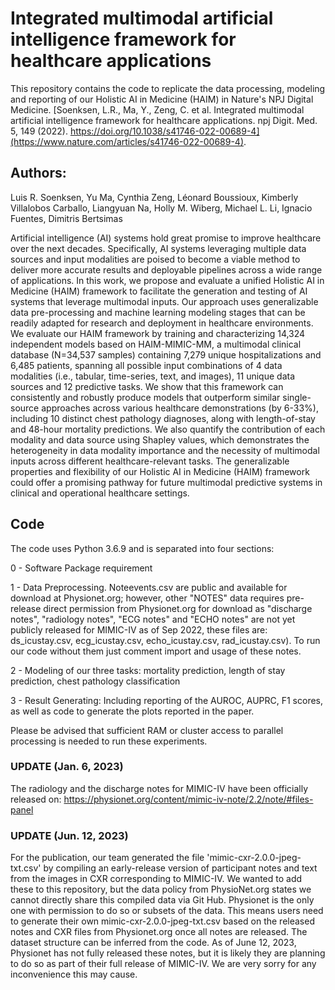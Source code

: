 # Integrated multimodal artificial intelligence framework for healthcare applications

This repository contains the code to replicate the data processing, modeling and reporting of our Holistic AI in Medicine (HAIM) in Nature's NPJ Digital Medicine. [Soenksen, L.R., Ma, Y., Zeng, C. et al. Integrated multimodal artificial intelligence framework for healthcare applications. npj Digit. Med. 5, 149 (2022). https://doi.org/10.1038/s41746-022-00689-4](https://www.nature.com/articles/s41746-022-00689-4).

## Authors:
Luis R. Soenksen, Yu Ma, Cynthia Zeng, Léonard Boussioux, Kimberly Villalobos Carballo, Liangyuan Na, Holly M. Wiberg, Michael L. Li, Ignacio Fuentes, Dimitris Bertsimas

Artificial intelligence (AI) systems hold great promise to improve healthcare over the next decades. Specifically, AI systems leveraging multiple data sources and input modalities are poised to become a viable method to deliver more accurate results and deployable pipelines across a wide range of applications. In this work, we propose and evaluate a unified Holistic AI in Medicine (HAIM) framework to facilitate the generation and testing of AI systems that leverage multimodal inputs. Our approach uses generalizable data pre-processing and machine learning modeling stages that can be readily adapted for research and deployment in healthcare environments. We evaluate our HAIM framework by training and characterizing 14,324 independent models based on HAIM-MIMIC-MM, a multimodal clinical database (N=34,537 samples) containing 7,279 unique hospitalizations and 6,485 patients, spanning all possible input combinations of 4 data modalities (i.e., tabular, time-series, text, and images), 11 unique data sources and 12 predictive tasks. We show that this framework can consistently and robustly produce models that outperform similar single-source approaches across various healthcare demonstrations (by 6-33%), including 10 distinct chest pathology diagnoses, along with length-of-stay and 48-hour mortality predictions. We also quantify the contribution of each modality and data source using Shapley values, which demonstrates the heterogeneity in data modality importance and the necessity of multimodal inputs across different healthcare-relevant tasks. The generalizable properties and flexibility of our Holistic AI in Medicine (HAIM) framework could offer a promising pathway for future multimodal predictive systems in clinical and operational healthcare settings.

## Code

The code uses Python 3.6.9 and is separated into four sections:

0 - Software Package requirement

1 - Data Preprocessing. Noteevents.csv are public and available for download at Physionet.org; however, other "NOTES" data requires pre-release direct permission from Physionet.org for download as "discharge notes", "radiology notes", "ECG notes" and "ECHO notes" are not yet publicly released for MIMIC-IV as of Sep 2022, these files are: ds_icustay.csv, ecg_icustay.csv, echo_icustay.csv, rad_icustay.csv). To run our code without them just comment import and usage of these notes.

2 - Modeling of our three tasks: mortality prediction, length of stay prediction, chest pathology classification

3 - Result Generating: Including reporting of the AUROC, AUPRC, F1 scores, as well as code to generate the plots reported in the paper.


Please be advised that sufficient RAM or cluster access to parallel processing is needed to run these experiments.

### UPDATE (Jan. 6, 2023)
The radiology and the discharge notes for MIMIC-IV have been officially released on:
https://physionet.org/content/mimic-iv-note/2.2/note/#files-panel

### UPDATE (Jun. 12, 2023)
For the publication, our team generated the file 'mimic-cxr-2.0.0-jpeg-txt.csv' by compiling an early-release version of participant notes and text from the images in CXR corresponding to MIMIC-IV. We wanted to add these to this repository, but the data policy from PhysioNet.org states we cannot directly share this compiled data via Git Hub. Physionet is the only one with permission to do so or subsets of the data. This means users need to generate their own mimic-cxr-2.0.0-jpeg-txt.csv based on the released notes and CXR files from Physionet.org once all notes are released. The dataset structure can be inferred from the code. As of June 12, 2023, Physionet has not fully released these notes, but it is likely they are planning to do so as part of their full release of MIMIC-IV. We are very sorry for any inconvenience this may cause.

